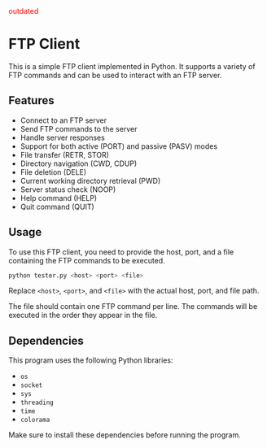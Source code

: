 <span style="color:red">
outdated
</span>


# FTP Client

This is a simple FTP client implemented in Python. It supports a variety of FTP commands and can be used to interact with an FTP server.

## Features

- Connect to an FTP server
- Send FTP commands to the server
- Handle server responses
- Support for both active (PORT) and passive (PASV) modes
- File transfer (RETR, STOR)
- Directory navigation (CWD, CDUP)
- File deletion (DELE)
- Current working directory retrieval (PWD)
- Server status check (NOOP)
- Help command (HELP)
- Quit command (QUIT)

## Usage

To use this FTP client, you need to provide the host, port, and a file containing the FTP commands to be executed.

```bash
python tester.py <host> <port> <file>
```

Replace `<host>`, `<port>`, and `<file>` with the actual host, port, and file path.

The file should contain one FTP command per line. The commands will be executed in the order they appear in the file.

## Dependencies

This program uses the following Python libraries:

- `os`
- `socket`
- `sys`
- `threading`
- `time`
- `colorama`

Make sure to install these dependencies before running the program.
